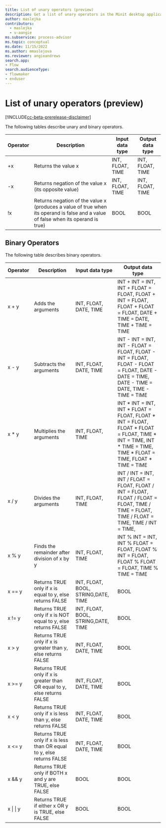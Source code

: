 ```yaml
---
title: List of unary operators (preview)
description: Get a list of unary operators in the Minit desktop application in process advisor.
author: maslejka
contributors:
  - maslejka
  - v-aangie
ms.subservice: process-advisor
ms.topic: conceptual
ms.date: 11/15/2022
ms.author: mmaslejova
ms.reviewer: angieandrews
search.app:
- Flow
search.audienceType:
- flowmaker
- enduser
---
```


# List of unary operators (preview)

[!INCLUDE[cc-beta-prerelease-disclaimer](../includes/cc-beta-prerelease-disclaimer.md)]

The following tables describe unary and binary operators.

| Operator | Description | Input data type | Output data type |
| - | - | - | - |
| +x | Returns the value x | INT, FLOAT, TIME | INT, FLOAT, TIME |
| -x |Returns negation of the value x (its opposite value) | INT, FLOAT, TIME | INT, FLOAT, TIME |
| !x | Returns negation of the value x (produces a value of true when its operand is false and a value of false when its operand is true) | BOOL | BOOL |

## Binary Operators

The following table describes binary operators.

| Operator | Description | Input data type | Output data type |
| --- | --- | --- | --- |
| x + y | Adds the arguments | INT, FLOAT, DATE, TIME | INT + INT = INT, INT + FLOAT = FLOAT, FLOAT + INT = FLOAT, FLOAT + FLOAT = FLOAT, DATE + TIME = DATE, TIME + TIME = TIME |
| x - y | Subtracts the arguments | INT, FLOAT, DATE, TIME | INT - INT = INT, INT - FLOAT = FLOAT, FLOAT - INT = FLOAT, FLOAT - FLOAT = FLOAT, DATE - DATE = TIME, DATE - TIME = DATE, TIME - TIME = TIME |
| x * y | Multiplies the arguments | INT, FLOAT, TIME | INT * INT = INT, INT * FLOAT = FLOAT, FLOAT * INT = FLOAT, FLOAT * FLOAT = FLOAT, TIME * INT = TIME, INT * TIME = TIME, TIME * FLOAT = TIME, FLOAT * TIME = TIME |
| x / y | Divides the arguments | INT, FLOAT, TIME | INT / INT = INT, INT / FLOAT = FLOAT, FLOAT / INT = FLOAT, FLOAT / FLOAT = FLOAT, TIME / TIME = FLOAT, TIME / FLOAT = TIME, TIME / INT = TIME, |
| x % y | Finds the remainder after division of x by y | INT, FLOAT, TIME | INT % INT = INT, INT % FLOAT = FLOAT, FLOAT % INT = FLOAT, FLOAT % FLOAT = FLOAT, TIME % TIME = TIME |
| x == y | Returns TRUE only if x is equal to y, else returns FALSE | INT, FLOAT, BOOL, STRING,DATE, TIME | BOOL |
| x != y | Returns TRUE only if x is NOT equal to y, else returns FALSE | INT, FLOAT, BOOL, STRING,DATE, TIME | BOOL |
| x > y | Returns TRUE only if x is greater than y, else returns FALSE | INT, FLOAT, DATE, TIME | BOOL |
| x >= y | Returns TRUE only if x is greater than OR equal to y, else returns FALSE | INT, FLOAT, DATE, TIME | BOOL |
| x < y | Returns TRUE only if x is less than y, else returns FALSE | INT, FLOAT, DATE, TIME | BOOL |
| x <= y | Returns TRUE only if x is less than OR equal to y, else returns FALSE | INT, FLOAT, DATE, TIME | BOOL |
| x && y |Returns TRUE only if BOTH x and y are TRUE, else FALSE | BOOL | BOOL |
| x \| \| y | Returns TRUE if either x OR y is TRUE, else FALSE | BOOL | BOOL |

